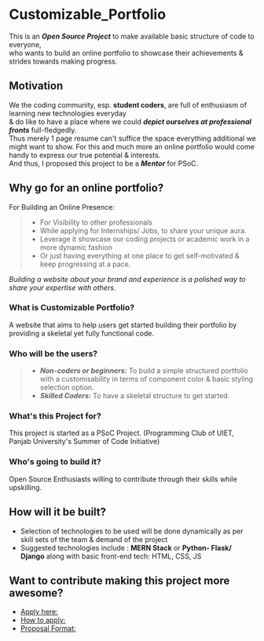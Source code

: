 # Customizable_Portfolio
This is an __*Open Source Project*__ to make available basic structure of code to everyone, <br>
who wants to build an online portfolio to showcase their achievements &amp; strides towards making progress.

## Motivation
We the coding community, esp. **student coders**, are full of enthusiasm of learning new technologies everyday<br>
& do like to have a place where we could __*depict ourselves at professional fronts*__ full-fledgedly. <br>
Thus merely 1 page resume can't suffice the space everything additional we might want to show. For this and much more an online portfolio would come handy to express our true potential & interests.<br>
And thus, I proposed this project to be a __*Mentor*__ for PSoC.

## Why go for an online portfolio?
For Building an Online Presence: 
>
> - For Visibility to other professionals
> - While applying for Internships/ Jobs, to share your unique aura.
> - Leverage it showcase our coding projects or academic work in a more dynamic fashion
> - Or just having everything at one place to get self-motivated & keep progressing at a pace.
>
*Building a website about your brand and experience is a polished way to share your expertise with others*.

### What is Customizable Portfolio?
A website that aims to help users get started building their portfolio by providing a skeletal yet fully functional code.

### Who will be the users?
> - __*Non-coders or beginners:*__ To build a simple structured portfolio with a customisability in terms of component color & basic styling selection option.<br>
> - __*Skilled Coders:*__ To have a skeletal structure to get started.

### What's this Project for?

This project is started as a PSoC Project. (Programming Club of UIET, Panjab University's Summer of Code Initiative) 

### Who's going to build it?

Open Source Enthusiasts willing to contribute through their skills while upskilling.

## How will it be built?

- Selection of technologies to be used will be done dynamically as per skill sets of the team & demand of the project 
- Suggested technologies include : **MERN Stack** or **Python- Flask/ Django** along with basic front-end tech: HTML, CSS, JS

## Want to contribute making this project more awesome?

- [Apply here:](http://pclubsummerofcode.in/)
- [How to apply: ](https://youtu.be/929VTAFi9EI)
- [Proposal Format:](https://drive.google.com/file/d/1KxZV0PYFql7nFsjjadY-x7vOwcKHgmwz/view?usp=drivesdk)


 
